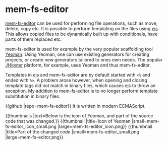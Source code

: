 # mem-fs-editor

[mem-fs-editor](https://github.com/SBoudrias/mem-fs-editor) can be used for performing file operations, such as move, delete, copy etc. It is possible to perform templating on the files using [ejs](http://ejs.co/). This allows copied files to be dynamically built up with conditionals, have parts of them replaced etc.

mem-fs-editor is used for example by the very popular scaffolding tool [Yeoman](http://yeoman.io/). Using Yeoman, one can use existing generators for creating projects, or create new generators tailored to ones own needs. The popular [JHipster](http://www.jhipster.tech/) platform, for example, uses Yeoman and thus mem-fs-editor.

Templates in ejs and mem-fs-editor are by default started with `<%` and ended with `%>`. A problem arose however, when opening and closing template tags did not match in binary files, which causes ejs to throw an exception. My addition to mem-fs-editor is to no longer perform template substitution in binary files.

{{github |repo=mem-fs-editor}} It is written in modern ECMAScript.


{{thumbnails |text=Below is the icon of Yeoman, and part of the source code that was changed.}}
{{thumbnail |title=Icon of Yeoman |small=mem-fs-editor_icon_small.png |large=mem-fs-editor_icon.png}}
{{thumbnail |title=Part of the changed code |small=mem-fs-editor_small.png |large=mem-fs-editor.png}}
